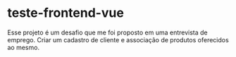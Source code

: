 # teste-frontend-vue
Esse projeto é um desafio que me foi proposto em uma entrevista de emprego. Criar um cadastro de cliente e associação de produtos oferecidos ao mesmo.
